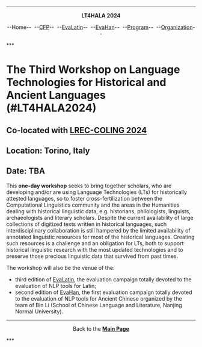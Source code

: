 ***
<p style="text-align: center;"><b>LT4HALA 2024</b></p>
<p style="text-align: center;">--Home--&nbsp;&nbsp;--<a href="CFP">CFP</a>--&nbsp;&nbsp;--<a href="EvaLatin">EvaLatin</a>--&nbsp;&nbsp;--<a href="EvaHan">EvaHan</a>--&nbsp;&nbsp;--<a href="Program">Program</a>--&nbsp;&nbsp;--<a href="organization">Organization</a>--</p>
***

# The Third Workshop on Language Technologies for Historical and Ancient Languages (#LT4HALA2024)
## Co-located with [LREC-COLING 2024](https://lrec-coling-2024.org)
## Location: Torino, Italy
## Date: TBA

This **one-day workshop** seeks to bring together scholars, who are developing and/or are using Language Technologies (LTs) for historically attested languages, so to foster cross-fertilization between the Computational Linguistics community and the areas in the Humanities dealing with historical linguistic data, e.g. historians, philologists, linguists, archaeologists and literary scholars. Despite the current availability of large collections of digitized texts written in historical languages, such interdisciplinary collaboration is still hampered by the limited availability of annotated linguistic resources for most of the historical languages. Creating such resources is a challenge and an obligation for LTs, both to support historical linguistic research with the most updated technologies and to preserve those precious linguistic data that survived from past times.

The workshop will also be the venue of the:
- third edition of [EvaLatin](EvaLatin), the evaluation campaign totally devoted to the evaluation of NLP tools for Latin;
- second edition of [EvaHan](EvaHan), the first evaluation campaign totally devoted to the evaluation of NLP tools for Ancient Chinese organized by the team of Bin Li (School of Chinese Language and Literature, Nanjing Normal University).


***
<p style="text-align: center;">Back to the <a href="https://circse.github.io/LT4HALA/"><b>Main Page</b></a></p>
***
